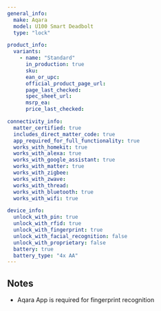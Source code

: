 ```yaml
---
general_info:
  make: Aqara
  model: U100 Smart Deadbolt
  type: "lock"

product_info: 
  variants:
    - name: "Standard"
      in_production: true
      sku:
      ean_or_upc: 
      official_product_page_url: 
      page_last_checked: 
      spec_sheet_url:
      msrp_ea: 
      price_last_checked: 

connectivity_info:
  matter_certified: true
  includes_direct_matter_code: true
  app_required_for_full_functionality: true
  works_with_homekit: true
  works_with_alexa: true
  works_with_google_assistant: true
  works_with_matter: true
  works_with_zigbee: 
  works_with_zwave: 
  works_with_thread: 
  works_with_bluetooth: true
  works_with_wifi: true

device_info:
  unlock_with_pin: true
  unlock_with_rfid: true
  unlock_with_fingerprint: true
  unlock_with_facial_recognition: false
  unlock_with_proprietary: false
  battery: true
  battery_type: "4x AA"
---
```


## Notes

- Aqara App is required for fingerprint recognition
